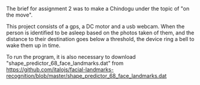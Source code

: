 The brief for assignment 2 was to make a Chindogu under the topic of "on the move".

This project consists of a gps, a DC motor and a usb webcam. 
When the person is identified to be asleep based on the photos taken of them, and the distance to their destination goes below a threshold, the device ring a bell to wake them up in time.

To run the program, it is also necessary to download "shape_predictor_68_face_landmarks.dat" from https://github.com/italojs/facial-landmarks-recognition/blob/master/shape_predictor_68_face_landmarks.dat 
